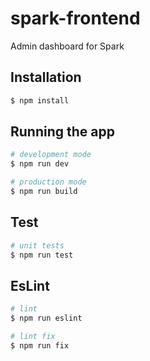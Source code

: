 # spark-frontend

Admin dashboard for Spark 

## Installation

```bash
$ npm install
```

## Running the app

```bash
# development mode
$ npm run dev

# production mode
$ npm run build
```

## Test

```bash
# unit tests
$ npm run test
```

## EsLint
    
```bash
# lint
$ npm run eslint

# lint fix
$ npm run fix
```
